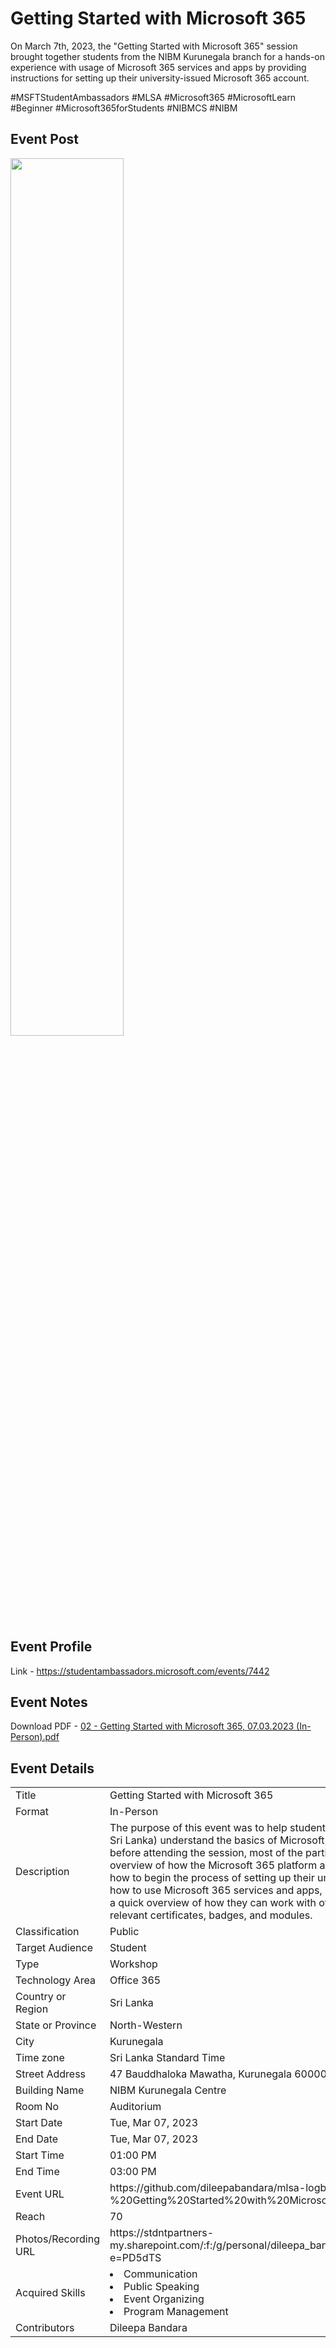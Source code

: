 # Getting Started with Microsoft 365

On March 7th, 2023, the "Getting Started with Microsoft 365" session brought together students from the NIBM Kurunegala branch for a hands-on experience with usage of Microsoft 365 services and apps by providing instructions for setting up their university-issued Microsoft 365 account.

#MSFTStudentAmbassadors #MLSA #Microsoft365 #MicrosoftLearn #Beginner #Microsoft365forStudents #NIBMCS #NIBM  

## Event Post

<img src="https://user-images.githubusercontent.com/80202913/224464356-9d3ded6a-57e0-4b8e-ba9d-a8e8fa1a81f9.png" width=60%>

## Event Profile
Link - https://studentambassadors.microsoft.com/events/7442

## Event Notes
Download PDF - [02 - Getting Started with Microsoft 365, 07.03.2023 (In-Person).pdf](https://1drv.ms/b/s!Akn_M7gTfDe0gWWrOpNwd3zR3cb9?e=AbGjJa) 

## Event Details

<table>
  <tr>
    <td>Title</td>
    <td>Getting Started with Microsoft 365</td>
  </tr>
  <tr>
    <td>Format</td>
    <td>In-Person</td>
  </tr>
  <tr>
    <td>Description</td>
    <td>The purpose of this event was to help students at the Kurunegala regional campus of the NIBM (National Institute of Business Management, Sri Lanka) understand the basics of Microsoft 365 and related Office 365 technologies and get started with their student accounts. Even before attending the session, most of the participants had some experience with Microsoft Office. So, the session began by providing an overview of how the Microsoft 365 platform and its services are built on the Microsoft Office platform. Then they were given instructions on how to begin the process of setting up their university-issued Microsoft 365 account. Students were given a hands-on demonstration of how to use Microsoft 365 services and apps, including examples of collaborating with peers on academic activities. At the end, they also got a quick overview of how they can work with other tech communities and prepare themselves with self-taught learning strategies and relevant certificates, badges, and modules.</td>
  </tr>
  <tr>
    <td>Classification</td>
    <td>Public</td>
  </tr>
  <tr>
    <td>Target Audience</td>
    <td>Student</td>
  </tr>
  <tr>
    <td>Type</td>
    <td>Workshop</td>
  </tr>
  <tr>
    <td>Technology Area</td>
    <td>Office 365</td>
  </tr>
  <tr>
    <td>Country or Region</td>
    <td>Sri Lanka</td>
  </tr>
  <tr>
    <td>State or Province</td>
    <td>North-Western</td>
  </tr>
  <tr>
    <td>City</td>
    <td>Kurunegala</td>
  </tr>
  <tr>
    <td>Time zone</td>
    <td>Sri Lanka Standard Time</td>
  </tr>
  <tr>
    <td>Street Address</td>
    <td>47 Bauddhaloka Mawatha, Kurunegala 60000</td>
  </tr>
  <tr>
    <td>Building Name</td>
    <td>NIBM Kurunegala Centre</td>
  </tr>
  <tr>
    <td>Room No</td>
    <td>Auditorium</td>
  </tr>
  <tr>
    <td>Start Date</td>
    <td>Tue, Mar 07, 2023</td>
  </tr>
  <tr>
    <td>End Date</td>
    <td>Tue, Mar 07, 2023</td>
  </tr>
  <tr>
    <td>Start Time</td>
    <td>01:00 PM</td>
  </tr>
  <tr>
    <td>End Time</td>
    <td>03:00 PM</td>
  </tr>
  <tr>
    <td>Event URL</td>
    <td>https://github.com/dileepabandara/mlsa-logbook/tree/main/Events/02%20-%20Getting%20Started%20with%20Microsoft%20365%2C%2007.03.2023%20(In-Person)</td>
  </tr>
  <tr>
    <td>Reach</td>
    <td>70</td>
  </tr>
  <tr>
    <td>Photos/Recording URL</td>
    <td>https://stdntpartners-my.sharepoint.com/:f:/g/personal/dileepa_bandara_studentambassadors_com/EofCyWLqbe5FhDshEwKnt9ABproEWkWnXMfafx6R1_x8GQ?e=PD5dTS</td>
  </tr>
  <tr>
    <td>Acquired Skills</td>
    <td>
      <li>Communication</li>
      <li>Public Speaking</li>
      <li>Event Organizing</li>
      <li>Program Management</li>
    </td>
  </tr>
  <tr>
    <td>Contributors</td>
    <td>Dileepa Bandara</td>
  </tr>
</table>
